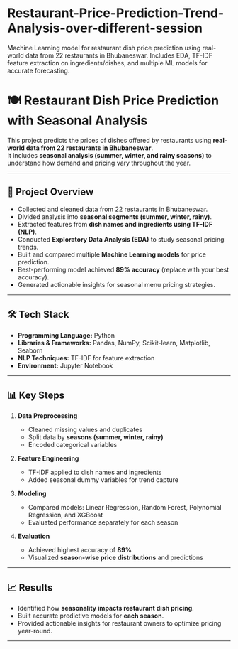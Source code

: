# Restaurant-Price-Prediction-Trend-Analysis-over-different-session
Machine Learning model for restaurant dish price prediction using real-world data from 22 restaurants in Bhubaneswar. Includes EDA, TF-IDF feature extraction on ingredients/dishes, and multiple ML models for accurate forecasting.

# 🍽️ Restaurant Dish Price Prediction with Seasonal Analysis

This project predicts the prices of dishes offered by restaurants using **real-world data from 22 restaurants in Bhubaneswar**.  
It includes **seasonal analysis (summer, winter, and rainy seasons)** to understand how demand and pricing vary throughout the year.

---

## 📌 Project Overview
- Collected and cleaned data from 22 restaurants in Bhubaneswar.
- Divided analysis into **seasonal segments (summer, winter, rainy)**.
- Extracted features from **dish names and ingredients using TF-IDF (NLP)**.
- Conducted **Exploratory Data Analysis (EDA)** to study seasonal pricing trends.
- Built and compared multiple **Machine Learning models** for price prediction.
- Best-performing model achieved **89% accuracy** (replace with your best accuracy).
- Generated actionable insights for seasonal menu pricing strategies.

---

## 🛠️ Tech Stack
- **Programming Language:** Python  
- **Libraries & Frameworks:** Pandas, NumPy, Scikit-learn, Matplotlib, Seaborn  
- **NLP Techniques:** TF-IDF for feature extraction  
- **Environment:** Jupyter Notebook  

---

## 📊 Key Steps
1. **Data Preprocessing**
   - Cleaned missing values and duplicates  
   - Split data by **seasons (summer, winter, rainy)**  
   - Encoded categorical variables  

2. **Feature Engineering**
   - TF-IDF applied to dish names and ingredients  
   - Added seasonal dummy variables for trend capture  

3. **Modeling**
   - Compared models: Linear Regression, Random Forest, Polynomial Regression, and XGBoost  
   - Evaluated performance separately for each season  

4. **Evaluation**
   - Achieved highest accuracy of **89%**  
   - Visualized **season-wise price distributions** and predictions  

---

## 📈 Results
- Identified how **seasonality impacts restaurant dish pricing**.  
- Built accurate predictive models for **each season**.  
- Provided actionable insights for restaurant owners to optimize pricing year-round.  

---


